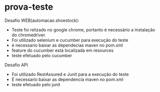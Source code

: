 # prova-teste

Desafio WEB(automacao.shoestock):
- Teste foi relizado no google chrome, portanto é necessário a instalação do chromedriver.
- Foi utilizado selenium e cucumber para execução do teste
- é necessario baixar as dependecias maven no pom.xml
- feature do cucumber está localizada em resources
- teste efetuado pelo cucumber
 
Desafio API
- Foi utilizado RestAssured e Junit para a execução do teste
- É necessario baixar as dependencia maven no pom.xml
- teste efetuado pelo junit
